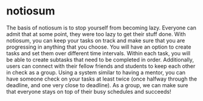 # notiosum
The basis of notiosum is to stop yourself from becoming lazy. Everyone can admit that at some point, they were too lazy to get their stuff done. 
With notiosum, you can keep your tasks on track and make sure that you are progressing in anything that you choose. You will have an option to
create tasks and set them over different time intervals. Within each task, you will be able to create subtasks that need to be completed in order. 
Additionally, users can connect with their fellow friends and students to keep each other in check as a group. Using a system similar to having a 
mentor, you can have someone check on your tasks at least twice (once halfway through the deadline, and one very close to deadline). As a group, 
we can make sure that everyone stays on top of their busy schedules and succeeds!
